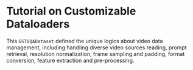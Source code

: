 # Tutorial on Customizable Dataloaders

This `GSTVQADataset` defined the unique logics about video data management, including handling diverse video sources reading, prompt retrieval, resolution normalization, frame sampling and padding, format conversion, feature extraction and pre-processing.